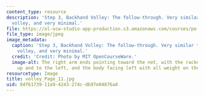 ```yaml
---
content_type: resource
description: 'Step 3, Backhand Volley: The follow-through. Very similar to the forehand
  volley, and very minimal.'
file: https://ol-ocw-studio-app-production.s3.amazonaws.com/courses/pe-710-tennis-spring-2007/8df6173911a94243274cdb97e04876ad_volley_Page_11.jpg
file_type: image/jpeg
image_metadata:
  caption: 'Step 3, Backhand Volley: The follow-through. Very similar to the forehand
    volley, and very minimal.'
  credit: 'Credit: Photo by MIT OpenCourseWare.'
  image-alt: The right arm ends pointing toward the net, with the racket pointing
    up and to the left, and the body facing left with all weight on the right foot.
resourcetype: Image
title: volley_Page_11.jpg
uid: 8df61739-11a9-4243-274c-db97e04876ad
---
```

